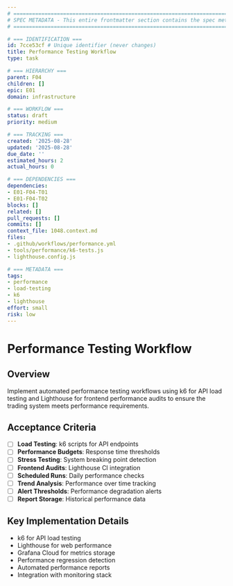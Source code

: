 ```yaml
---
# ============================================================================
# SPEC METADATA - This entire frontmatter section contains the spec metadata
# ============================================================================

# === IDENTIFICATION ===
id: 7cce53cf # Unique identifier (never changes)
title: Performance Testing Workflow
type: task

# === HIERARCHY ===
parent: F04
children: []
epic: E01
domain: infrastructure

# === WORKFLOW ===
status: draft
priority: medium

# === TRACKING ===
created: '2025-08-28'
updated: '2025-08-28'
due_date: ''
estimated_hours: 2
actual_hours: 0

# === DEPENDENCIES ===
dependencies:
- E01-F04-T01
- E01-F04-T02
blocks: []
related: []
pull_requests: []
commits: []
context_file: 1048.context.md
files:
- .github/workflows/performance.yml
- tools/performance/k6-tests.js
- lighthouse.config.js

# === METADATA ===
tags:
- performance
- load-testing
- k6
- lighthouse
effort: small
risk: low
---
```



# Performance Testing Workflow

## Overview

Implement automated performance testing workflows using k6 for API load testing and Lighthouse for frontend performance audits to ensure the trading system meets performance requirements.

## Acceptance Criteria

- [ ] **Load Testing**: k6 scripts for API endpoints
- [ ] **Performance Budgets**: Response time thresholds
- [ ] **Stress Testing**: System breaking point detection
- [ ] **Frontend Audits**: Lighthouse CI integration
- [ ] **Scheduled Runs**: Daily performance checks
- [ ] **Trend Analysis**: Performance over time tracking
- [ ] **Alert Thresholds**: Performance degradation alerts
- [ ] **Report Storage**: Historical performance data

## Key Implementation Details

- k6 for API load testing
- Lighthouse for web performance
- Grafana Cloud for metrics storage
- Performance regression detection
- Automated performance reports
- Integration with monitoring stack
